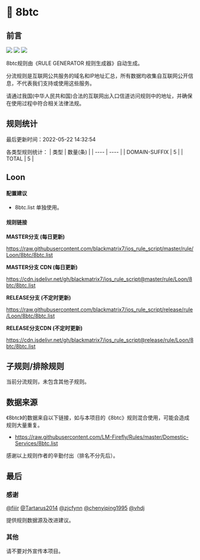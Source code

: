 # 🧸 8btc

## 前言

![](https://shields.io/badge/-移除重复规则-ff69b4) ![](https://shields.io/badge/-DOMAIN与DOMAIN--SUFFIX合并-green) ![](https://shields.io/badge/-IP--CIDR(6)合并-blueviolet) 

8btc规则由《RULE GENERATOR 规则生成器》自动生成。

分流规则是互联网公共服务的域名和IP地址汇总，所有数据均收集自互联网公开信息，不代表我们支持或使用这些服务。

请通过我国(中华人民共和国)合法的互联网出入口信道访问规则中的地址，并确保在使用过程中符合相关法律法规。

## 规则统计

最后更新时间：2022-05-22 14:32:54

各类型规则统计：
| 类型 | 数量(条)  | 
| ---- | ----  |
| DOMAIN-SUFFIX | 5  | 
| TOTAL | 5  | 


## Loon 

#### 配置建议
- 8btc.list 单独使用。

#### 规则链接
**MASTER分支 (每日更新)**

https://raw.githubusercontent.com/blackmatrix7/ios_rule_script/master/rule/Loon/8btc/8btc.list

**MASTER分支 CDN (每日更新)**

https://cdn.jsdelivr.net/gh/blackmatrix7/ios_rule_script@master/rule/Loon/8btc/8btc.list

**RELEASE分支 (不定时更新)**

https://raw.githubusercontent.com/blackmatrix7/ios_rule_script/release/rule/Loon/8btc/8btc.list

**RELEASE分支CDN (不定时更新)**

https://cdn.jsdelivr.net/gh/blackmatrix7/ios_rule_script@release/rule/Loon/8btc/8btc.list

## 子规则/排除规则


当前分流规则，未包含其他子规则。

## 数据来源

《8btc》的数据来自以下链接，如与本项目的《8btc》规则混合使用，可能会造成规则大量重复。

- https://raw.githubusercontent.com/LM-Firefly/Rules/master/Domestic-Services/8btc.list


感谢以上规则作者的辛勤付出（排名不分先后）。

## 最后

### 感谢

[@fiiir](https://github.com/fiiir) [@Tartarus2014](https://github.com/Tartarus2014) [@zjcfynn](https://github.com/zjcfynn) [@chenyiping1995](https://github.com/chenyiping1995) [@vhdj](https://github.com/vhdj)

提供规则数据源及改进建议。

### 其他

请不要对外宣传本项目。